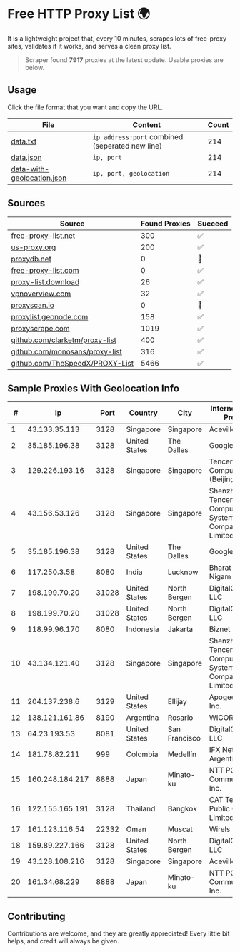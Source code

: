 
# Free HTTP Proxy List 🌍

It is a lightweight project that, every 10 minutes, scrapes lots of free-proxy sites, validates if it works, and serves a clean proxy list.


> Scraper found **7917** proxies at the latest update. Usable proxies are below.

## Usage

Click the file format that you want and copy the URL.


|File|Content|Count|
|----|-------|-----|
|[data.txt](https://raw.githubusercontent.com/themiralay/Proxy-List-World/master/data.txt)|`ip_address:port` combined (seperated new line)|214|
|[data.json](https://raw.githubusercontent.com/themiralay/Proxy-List-World/master/data.json)|`ip, port`|214|
|[data-with-geolocation.json](https://raw.githubusercontent.com/themiralay/Proxy-List-World/master/data-with-geolocation.json)|`ip, port, geolocation`|214|

## Sources

|Source|Found Proxies|Succeed|
|------|-------------|-------|
|[free-proxy-list.net](https://free-proxy-list.net)|300|✅|
|[us-proxy.org](https://www.us-proxy.org)|200|✅|
|[proxydb.net](http://proxydb.net)|0|🚫|
|[free-proxy-list.com](https://free-proxy-list.com/?page=&port=&type%5B%5D=http&type%5B%5D=https&up_time=0&search=Search)|0|✅|
|[proxy-list.download](https://www.proxy-list.download/HTTP)|26|✅|
|[vpnoverview.com](https://vpnoverview.com/privacy/anonymous-browsing/free-proxy-servers)|32|✅|
|[proxyscan.io](https://www.proxyscan.io)|0|🚫|
|[proxylist.geonode.com](https://proxylist.geonode.com/api/proxy-list?limit=300&page=1&sort_by=lastChecked&sort_type=desc&protocols=http,https)|158|✅|
|[proxyscrape.com](https://api.proxyscrape.com/v2/?request=displayproxies&protocol=http&timeout=10000&country=all&ssl=all&anonymity=all)|1019|✅|
|[github.com/clarketm/proxy-list](https://raw.githubusercontent.com/clarketm/proxy-list/master/proxy-list-raw.txt)|400|✅|
|[github.com/monosans/proxy-list](https://raw.githubusercontent.com/monosans/proxy-list/main/proxies/http.txt)|316|✅|
|[github.com/TheSpeedX/PROXY-List](https://raw.githubusercontent.com/TheSpeedX/PROXY-List/master/http.txt)|5466|✅|


## Sample Proxies With Geolocation Info

|#|Ip|Port|Country|City|Internet Service Provider|
|-|--|----|-------|----|-------------------------|
|1|43.133.35.113|3128|Singapore|Singapore|Aceville Pte.ltd|
|2|35.185.196.38|3128|United States|The Dalles|Google LLC|
|3|129.226.193.16|3128|Singapore|Singapore|Tencent Cloud Computing (Beijing) Co|
|4|43.156.53.126|3128|Singapore|Singapore|Shenzhen Tencent Computer Systems Company Limited|
|5|35.185.196.38|3128|United States|The Dalles|Google LLC|
|6|117.250.3.58|8080|India|Lucknow|Bharat Sanchar Nigam Ltd|
|7|198.199.70.20|31028|United States|North Bergen|DigitalOcean, LLC|
|8|198.199.70.20|31028|United States|North Bergen|DigitalOcean, LLC|
|9|118.99.96.170|8080|Indonesia|Jakarta|Biznet Networks|
|10|43.134.121.40|3128|Singapore|Singapore|Shenzhen Tencent Computer Systems Company Limited|
|11|204.137.238.6|3129|United States|Ellijay|Apogee Telecom Inc.|
|12|138.121.161.86|8190|Argentina|Rosario|WICORP SA|
|13|64.23.193.53|8081|United States|San Francisco|DigitalOcean, LLC|
|14|181.78.82.211|999|Colombia|Medellín|IFX Networks Argentina S.R.L|
|15|160.248.184.217|8888|Japan|Minato-ku|NTT PC Communications, Inc.|
|16|122.155.165.191|3128|Thailand|Bangkok|CAT Telecom Public Company Limited|
|17|161.123.116.54|22332|Oman|Muscat|Wirels Connect|
|18|159.89.227.166|3128|United States|North Bergen|DigitalOcean, LLC|
|19|43.128.108.216|3128|Singapore|Singapore|Aceville Pte.ltd|
|20|161.34.68.229|8888|Japan|Minato-ku|NTT PC Communications, Inc.|



## Contributing

Contributions are welcome, and they are greatly appreciated! Every
little bit helps, and credit will always be given.

